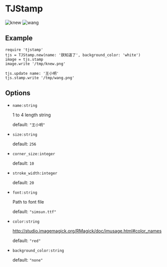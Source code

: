 # TJStamp

![knew](http://i.imgur.com/J8OVxep.png)
![wang](http://i.imgur.com/fh5yFaA.png)

## Example

    require 'tjstamp'
    tjs = TJStamp.new(name: '朕知道了', background_color: 'white')
    image = tjs.stamp
    image.write '/tmp/knew.png'

    tjs.update name: '王小明'
    tjs.stamp.write '/tmp/wang.png'

## Options

* `name:string`

  1 to 4 length string

  default: `"王小明"`

* `size:string`

  default: `256`

* `corner_size:integer`

  default: `10`

* `stroke_width:integer`

  default: `20`

* `font:string`

  Path to font file

  default: `"simsun.ttf"`

* `color:string`

  http://studio.imagemagick.org/RMagick/doc/imusage.html#color_names

  default: `"red"`

* `background_color:string`

  default: `"none"`